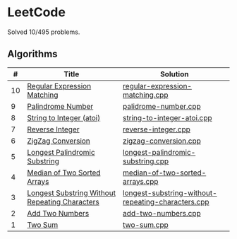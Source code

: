# LeetCode

Solved 10/495 problems.

## Algorithms

\# | Title | Solution
-- | -- | --
10 | [Regular Expression Matching](https://leetcode.com/problems/regular-expression-matching) | [regular-expression-matching.cpp](10.Regular_Expression_Matching/regular-expression-matching.cpp)
9 | [Palindrome Number](https://leetcode.com/problems/palindrome-number) | [palidrome-number.cpp](9.Palindrome_Number/palidrome-number.cpp)
8 | [String to Integer (atoi)](https://leetcode.com/problems/string-to-integer-atoi) | [string-to-integer-atoi.cpp](8.String_to_Integer_atoi/string-to-integer-atoi.cpp)
7 | [Reverse Integer](https://leetcode.com/problems/reverse-integer) | [reverse-integer.cpp](7.Reverse_Integer/reverse-integer.cpp)
6 | [ZigZag Conversion](https://leetcode.com/problems/zigzag-conversion) | [zigzag-conversion.cpp](6.ZigZag_Conversion/zigzag-conversion.cpp)
5 | [Longest Palindromic Substring](https://leetcode.com/problems/longest-palindromic-substring) | [longest-palindromic-substring.cpp](5.Longest_Palindromic_Substring/longest-palindromic-substring.cpp)
4 | [Median of Two Sorted Arrays](https://leetcode.com/problems/median-of-two-sorted-arrays) | [median-of-two-sorted-arrays.cpp](4.Median_of_Two_Sorted_Arrays/median-of-two-sorted-arrays.cpp)
3 | [Longest Substring Without Repeating Characters](https://leetcode.com/problems/longest-substring-without-repeating-characters) | [longest-substring-without-repeating-characters.cpp](3.Longest_Substring_Without_Repeating_Characters/longest-substring-without-repeating-characters.cpp)
2 | [Add Two Numbers](https://leetcode.com/problems/add-two-numbers) | [add-two-numbers.cpp](2.Add_Two_Numbers/add-two-numbers.cpp)
1 | [Two Sum](https://leetcode.com/problems/two-sum) | [two-sum.cpp](1.Two_Sum/two-sum.cpp)
